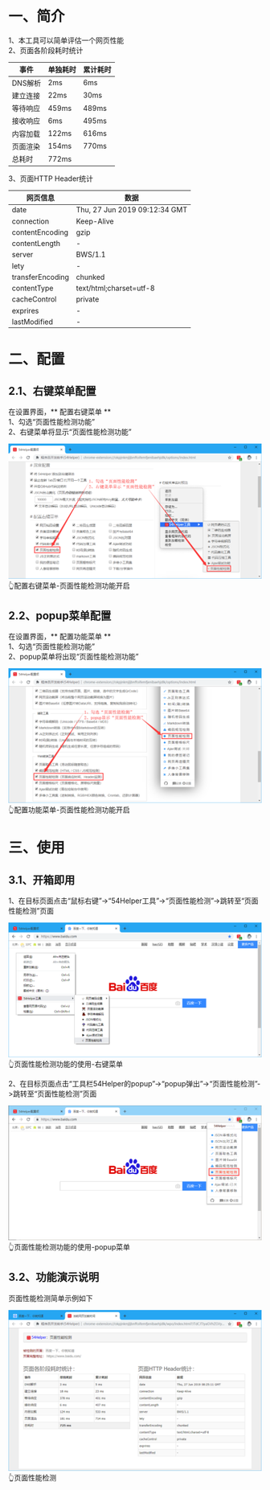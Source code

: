 # 一、简介
1、本工具可以简单评估一个网页性能  
2、页面各阶段耗时统计  

事件 | 单独耗时 | 累计耗时
---|---|---
DNS解析 | 2ms | 6ms
建立连接 | 22ms | 30ms
等待响应 | 459ms | 489ms
接收响应 | 6ms | 495ms
内容加载 | 122ms | 616ms
页面渲染 | 154ms | 770ms
总耗时 | 772ms  | 

3、页面HTTP Header统计

网页信息 | 数据
---|---
date | Thu, 27 Jun 2019 09:12:34 GMT
connection | Keep-Alive
contentEncoding | gzip
contentLength | -
server | BWS/1.1
lety | -
transferEncoding | chunked
contentType | text/html;charset=utf-8
cacheControl | private
exprires | -
lastModified | -

# 二、配置
## 2.1、右键菜单配置
在设置界面，** 配置右键菜单 **  
1、勾选“页面性能检测功能”  
2、右键菜单将显示“页面性能检测功能”  

![配置右键菜单-页面性能检测功能开启](../img/wpo-1.png)
👆配置右键菜单-页面性能检测功能开启

## 2.2、popup菜单配置
在设置界面，** 配置功能菜单 **  
1、勾选“页面性能检测功能”  
2、popup菜单将出现“页面性能检测功能”  

![配置功能菜单-页面性能检测功能开启](../img/wpo-2.png)
👆配置功能菜单-页面性能检测功能开启

# 三、使用
## 3.1、开箱即用
1、在目标页面点击“鼠标右键”->“54Helper工具”->“页面性能检测”->跳转至“页面性能检测”页面  

![页面性能检测功能的使用-右键菜单](../img/wpo-3.png)
👆页面性能检测功能的使用-右键菜单

2、在目标页面点击“工具栏54Helper的popup”->“popup弹出”->“页面性能检测”->跳转至“页面性能检测”页面  

![页面性能检测功能的使用-popup菜单](../img/wpo-4.png)
👆页面性能检测功能的使用-popup菜单

## 3.2、功能演示说明  
页面性能检测简单示例如下  

![页面性能检测](../img/wpo-5.png)
👆页面性能检测
